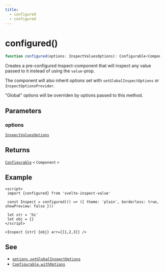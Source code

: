 ```yaml
---
title:
  - configured
  - configured
---
```


# configured()

```ts
function configured(options: InspectValuesOptions): Configurable<Component>;
```

Creates a pre-configured Inspect-component that will inspect any value passed to it
instead of using the `value`-prop.

The component will also inherit options set with `setGlobalInspectOptions` or `InspectOptionsProvider`.

"Global" options will be overriden by options passed to this method.

## Parameters

### options

[`InspectValuesOptions`](../types/InspectValuesOptions)

## Returns

[`Configurable`](../types/Configurable) `<` `Component` `>` 

## Example

```svelte
<script>
 import {configured} from 'svelte-inspect-value'

 const Inspect = configured(() => ({ theme: 'plain', borderless: true, showPreview: false }))

 let str = 'hi'
 let obj = {}
</script>

<Inspect {str} {obj} arr={[1,2,3]} />
```

## See

 - [`options.setGlobalInspectOptions`](setGlobalInspectOptions)
 - [`Configurable.withOptions`](../types/Configurable)
